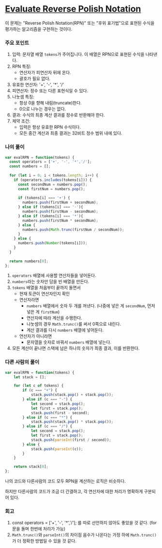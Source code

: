 # [Evaluate Reverse Polish Notation](https://leetcode.com/problems/evaluate-reverse-polish-notation/)

이 문제는 "Reverse Polish Notation(RPN)" 또는 "후위 표기법"으로 표현된 수식을 평가하는 알고리즘을 구현하는 것이다.

### 주요 포인트

1. 입력: 문자열 배열 `tokens`가 주어집니다. 이 배열은 RPN으로 표현된 수식을 나타낸다.
2. RPN 특징:
    - 연산자가 피연산자 뒤에 온다.
    - 괄호가 필요 없다.
3. 유효한 연산자: '+', '-', '*', '/'
4. 피연산자: 정수 또는 다른 표현식일 수 있다.
5. 나눗셈 특징:
    - 항상 0을 향해 내림(truncate)한다.
    - 0으로 나누는 경우는 없다.
6. 결과: 수식의 최종 계산 결과를 정수로 반환해야 한다.
7. 제약 조건:
    - 입력은 항상 유효한 RPN 수식이다.
    - 모든 중간 계산과 최종 결과는 32비트 정수 범위 내에 있다.

### 나의 풀이

```jsx
var evalRPN = function(tokens) {
  const operators = ['+', '-', '*','/'];
  const numbers = [];
  
  for (let i = 0; i < tokens.length; i++) {
    if (operators.includes(tokens[i])) {
      const secondNum = numbers.pop();
      const firstNum = numbers.pop();
      
      if (tokens[i] === '+') {
        numbers.push(firstNum + secondNum); 
      } else if (tokens[i] === '-'){
        numbers.push(firstNum - secondNum); 
      } else if (tokens[i] === '*'){
        numbers.push(firstNum * secondNum); 
      } else {
        numbers.push(Math.trunc(firstNum / secondNum));
      }
    } else {
      numbers.push(Number(tokens[i]));
    }
  }
  
  return numbers[0];
};
```

1. `operators` 배열에 사용할 연산자들을 넣어둔다.
2. `numbers`라는 숫자만 담을 빈 배열을 만든다.
3. `tokens` 배열을 처음부터 끝까지 돌면서
    - 현재 토큰이 연산자인지 확인
    - 연산자라면
        - `numbers` 배열에서 숫자 두 개를 꺼낸다. (나중에 넣은 게 `secondNum`, 먼저 넣은 게 `firstNum`)
        - 연산자에 따라 계산을 수행한다.
        - 나눗셈의 경우 `Math.trunc()`를 써서 0쪽으로 내린다.
        - 계산 결과를 다시 `numbers` 배열에 넣어둔다.
    - 연산자가 아니라면
        - 문자열을 숫자로 바꿔서 `numbers` 배열에 넣는다.
4. 모든 계산이 끝나면 스택에 남은 하나의 숫자가 최종 결과, 이를 반환한다.

### 다른 사람의 풀이

```jsx
var evalRPN = function(tokens) {
    let stack = [];

    for (let c of tokens) {
        if (c === "+") {
            stack.push(stack.pop() + stack.pop());
        } else if (c === "-") {
            let second = stack.pop();
            let first = stack.pop();
            stack.push(first - second);
        } else if (c === "*") {
            stack.push(stack.pop() * stack.pop());
        } else if (c === "/") {
            let second = stack.pop();
            let first = stack.pop();
            stack.push(parseInt(first / second));
        } else {
            stack.push(parseInt(c));
        }
    }

    return stack[0];    
};
```

나의 코드와 다른사람의 코드 모두 RPN을 계산하는 로직은 비슷하다.

하지만 다른사람의 코드가 조금 더 간결하고, 각 연산자에 대한 처리가 명확하게 구분되어 있다.

### 회고

1. const operators = ['+', '-', '*','/']; 를 따로 선언하지 않아도 좋았을 것 같다. (for문을 돌며 한번에 처리가 가능)
2. `Math.trunc()`와 `parseInt()`의 차이점
음수가 나온다는 가정 하에 `Math.trunc()`가 더 정확한 방법일 수 있을 것 같다.
